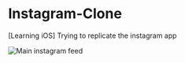 Instagram-Clone
===============

[Learning iOS] Trying to replicate the instagram app

![Main instagram feed](http://i.imgur.com/EjumscZ.png)
